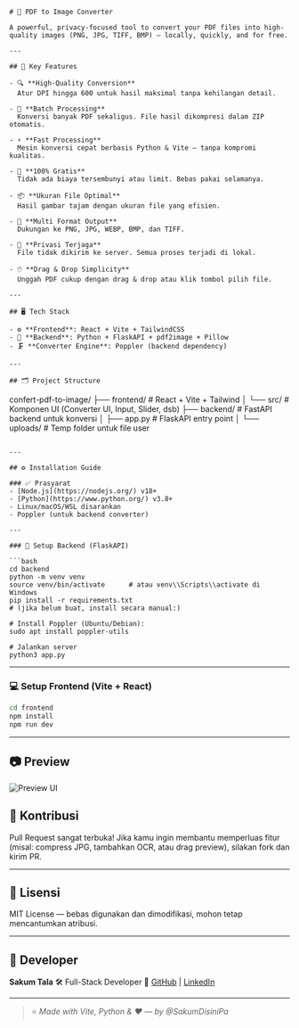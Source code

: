 ```
# 📸 PDF to Image Converter

A powerful, privacy-focused tool to convert your PDF files into high-quality images (PNG, JPG, TIFF, BMP) — locally, quickly, and for free.

---

## 🚀 Key Features

- 🔍 **High-Quality Conversion**  
  Atur DPI hingga 600 untuk hasil maksimal tanpa kehilangan detail.

- 📁 **Batch Processing**  
  Konversi banyak PDF sekaligus. File hasil dikompresi dalam ZIP otomatis.

- ⚡ **Fast Processing**  
  Mesin konversi cepat berbasis Python & Vite — tanpa kompromi kualitas.

- 💸 **100% Gratis**  
  Tidak ada biaya tersembunyi atau limit. Bebas pakai selamanya.

- 📦 **Ukuran File Optimal**  
  Hasil gambar tajam dengan ukuran file yang efisien.

- 🧠 **Multi Format Output**  
  Dukungan ke PNG, JPG, WEBP, BMP, dan TIFF.

- 🔐 **Privasi Terjaga**  
  File tidak dikirim ke server. Semua proses terjadi di lokal.

- 🖱️ **Drag & Drop Simplicity**  
  Unggah PDF cukup dengan drag & drop atau klik tombol pilih file.

---

## 🖥️ Tech Stack

- ⚙️ **Frontend**: React + Vite + TailwindCSS 
- 🐍 **Backend**: Python + FlaskAPI + pdf2image + Pillow
- 🗜️ **Converter Engine**: Poppler (backend dependency)

---

## 🗂️ Project Structure

```

confert-pdf-to-image/
├── frontend/          # React + Vite + Tailwind
│   └── src/           # Komponen UI (Converter UI, Input, Slider, dsb)
├── backend/           # FastAPI backend untuk konversi
│   ├── app.py         # FlaskAPI entry point
│   └── uploads/       # Temp folder untuk file user

````

---

## ⚙️ Installation Guide

### ✅ Prasyarat
- [Node.js](https://nodejs.org/) v18+
- [Python](https://www.python.org/) v3.8+
- Linux/macOS/WSL disarankan
- Poppler (untuk backend converter)

---

### 🔧 Setup Backend (FlaskAPI)

```bash
cd backend
python -m venv venv
source venv/bin/activate      # atau venv\\Scripts\\activate di Windows
pip install -r requirements.txt
# (jika belum buat, install secara manual:)

# Install Poppler (Ubuntu/Debian):
sudo apt install poppler-utils

# Jalankan server
python3 app.py
````

---

### 💻 Setup Frontend (Vite + React)

```bash
cd frontend
npm install
npm run dev
```

---

## 📷 Preview

![Preview UI](https://i.ibb.co/S7sYs8QH/Screenshot-from-2025-07-05-21-29-09.png)


## 🤝 Kontribusi

Pull Request sangat terbuka!
Jika kamu ingin membantu memperluas fitur (misal: compress JPG, tambahkan OCR, atau drag preview), silakan fork dan kirim PR.

---

## 📄 Lisensi

MIT License — bebas digunakan dan dimodifikasi, mohon tetap mencantumkan atribusi.

---

## 👤 Developer

**Sakum Tala**
🛠️ Full-Stack Developer
🔗 [GitHub](https://github.com/SakumDisiniPa) | [LinkedIn](https://www.linkedin.com/in/sakum-tala-6b304a348/)

---

> ⭐ *Made with Vite, Python & ❤️ — by @SakumDisiniPa*

